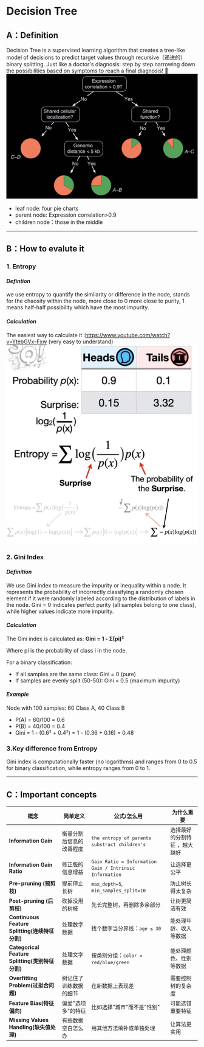 # Decision Tree

## A：Definition 
Decision Tree is a supervised learning algorithm that creates a tree-like model of decisions to predict target values through recursive（递进的） binary splitting. 
Just like a doctor's diagnosis: step by step narrowing down the possibilities based on symptoms to reach a final diagnosis! 🌳
![](https://github.com/jaywang-cpu/Learnng-all-the-model-by-yourself/blob/main/figure/Algorithms/Structure%20of%20decision%20tree.png)
* leaf node: four pie charts
* parent node: Expression correlation>0.9
* children node：those in the middle
----------------------------
## B：How to evalute it 
### 1. Entropy
#### *Defintion*
we use entropy to quantify the similarity or difference in the node, stands for the chaosity within the node, more close to 0 more close to purity, 1 means half-half possibility which have the most impurity.

#### *Calculation*
The easiest way to calculate it :https://www.youtube.com/watch?v=YtebGVx-Fxw (very easy to understand)
![](https://github.com/jaywang-cpu/Learnng-all-the-model-by-yourself/blob/main/figure/Algorithms/Entropy.jpg)

### 2. Gini Index

#### *Definition*
We use Gini index to measure the impurity or inequality within a node. It represents the probability of incorrectly classifying a randomly chosen element if it were randomly labeled according to the distribution of labels in the node. Gini = 0 indicates perfect purity (all samples belong to one class), while higher values indicate more impurity.

#### *Calculation*
The Gini index is calculated as:
**Gini = 1 - Σ(pi)²**

Where pi is the probability of class i in the node.

For a binary classification:
- If all samples are the same class: Gini = 0 (pure)
- If samples are evenly split (50-50): Gini = 0.5 (maximum impurity)

#### *Example*
Node with 100 samples: 60 Class A, 40 Class B
- P(A) = 60/100 = 0.6
- P(B) = 40/100 = 0.4
- Gini = 1 - (0.6² + 0.4²) = 1 - (0.36 + 0.16) = 0.48

### 3.Key difference from Entropy
Gini index is computationally faster (no logarithms) and ranges from 0 to 0.5 for binary classification, while entropy ranges from 0 to 1.

-------------------------------------
## C：Important concepts

| 概念 | 简单定义 | 公式/怎么用 | 为什么重要 |
|------|----------|-------------|------------|
| **Information Gain** | 衡量分割后信息的改善程度 | `the entropy of parents substract children's` | 选择最好的分割特征 ，越大越好|
| **Information Gain Ratio** | 修正版的信息增益 | `Gain Ratio = Information Gain / Intrinsic Information` | 让选择更公平 |
| **Pre-pruning (预剪枝)** | 提前停止长树 | `max_depth=5`, `min_samples_split=10` | 防止树长得太复杂 |
| **Post-pruning (后剪枝)** | 砍掉没用的树枝 | 先长完整树，再删除多余部分 | 让树更简洁有效 |
| **Continuous Feature Splitting(连续特征分割)** | 处理数字数据 | 找个数字当分界线：`age ≤ 30` | 能处理年龄、收入等数据 |
| **Categorical Feature Splitting(类别特征分割)** | 处理文字数据 | 按类别分组：`color = red/blue/green` | 能处理颜色、性别等数据 |
| **Overfitting Problem(过拟合问题)** | 树记住了训练数据的细节 | 在新数据上表现差 | 需要控制树的复杂度 |
| **Feature Bias(特征偏向)** | 偏爱"选项多"的特征 | 比如选择"城市"而不是"性别" | 可能选错重要特征 |
| **Missing Values Handling(缺失值处理)** | 有些数据空白怎么办 | 用其他方法填补或单独处理 | 让算法更实用 |



